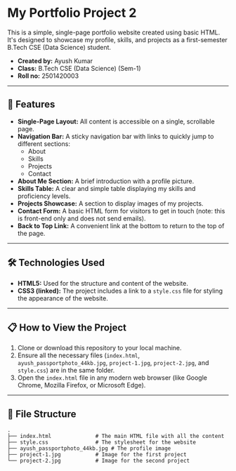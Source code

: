 
# My Portfolio Project 2

This is a simple, single-page portfolio website created using basic HTML. It's designed to showcase my profile, skills, and projects as a first-semester B.Tech CSE (Data Science) student.

  - **Created by:** Ayush Kumar
  - **Class:** B.Tech CSE (Data Science) (Sem-1)
  - **Roll no:** 2501420003

-----

## 🚀 Features

  * **Single-Page Layout:** All content is accessible on a single, scrollable page.
  * **Navigation Bar:** A sticky navigation bar with links to quickly jump to different sections:
      * About
      * Skills
      * Projects
      * Contact
  * **About Me Section:** A brief introduction with a profile picture.
  * **Skills Table:** A clear and simple table displaying my skills and proficiency levels.
  * **Projects Showcase:** A section to display images of my projects.
  * **Contact Form:** A basic HTML form for visitors to get in touch (note: this is front-end only and does not send emails).
  * **Back to Top Link:** A convenient link at the bottom to return to the top of the page.

-----

## 🛠️ Technologies Used

  * **HTML5:** Used for the structure and content of the website.
  * **CSS3 (linked):** The project includes a link to a `style.css` file for styling the appearance of the website.

-----

## 📋 How to View the Project

1.  Clone or download this repository to your local machine.
2.  Ensure all the necessary files (`index.html`, `ayush_passportphoto_44kb.jpg`, `project-1.jpg`, `project-2.jpg`, and `style.css`) are in the same folder.
3.  Open the `index.html` file in any modern web browser (like Google Chrome, Mozilla Firefox, or Microsoft Edge).

-----

## 📂 File Structure

```
.
├── index.html              # The main HTML file with all the content
├── style.css               # The stylesheet for the website
├── ayush_passportphoto_44kb.jpg # The profile image
├── project-1.jpg           # Image for the first project
└── project-2.jpg           # Image for the second project
```
